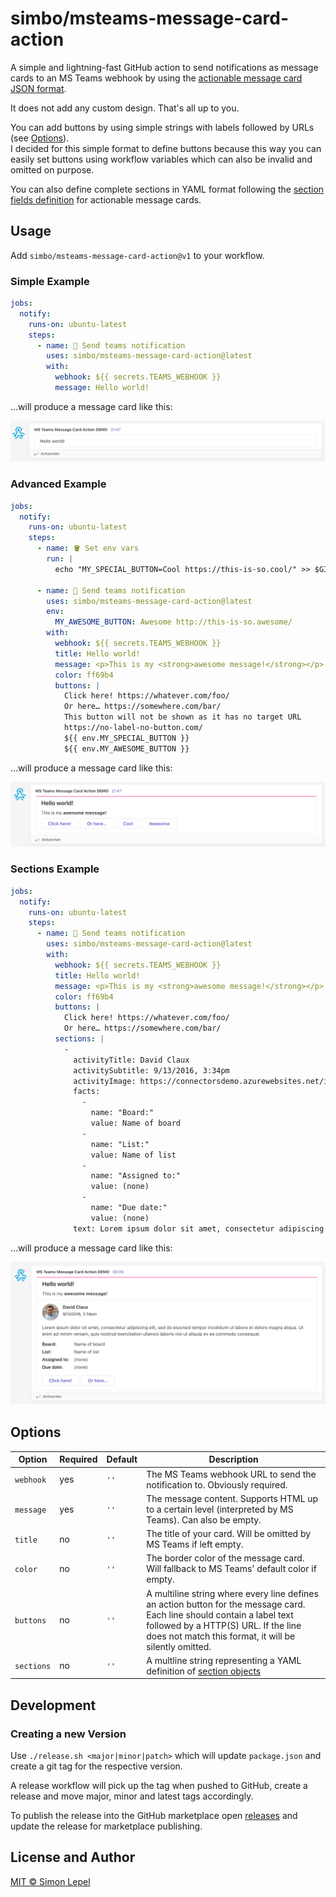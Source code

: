 # simbo/msteams-message-card-action

A simple and lightning-fast GitHub action to send notifications as message cards
to an MS Teams webhook by using the [actionable message card JSON format](https://docs.microsoft.com/en-us/outlook/actionable-messages/message-card-reference).

It does not add any custom design. That's all up to you.

You can add buttons by using simple strings with labels followed by URLs (see
[Options](#options)).  
I decided for this simple format to define buttons because this way you can
easily set buttons using workflow variables which can also be invalid and
omitted on purpose.

You can also define complete sections in YAML format following the [section fields definition](https://learn.microsoft.com/en-us/outlook/actionable-messages/message-card-reference#section-fields)
for actionable message cards.

## Usage

Add `simbo/msteams-message-card-action@v1` to your workflow.

### Simple Example

```yml
jobs:
  notify:
    runs-on: ubuntu-latest
    steps:
      - name: 📣 Send teams notification
        uses: simbo/msteams-message-card-action@latest
        with:
          webhook: ${{ secrets.TEAMS_WEBHOOK }}
          message: Hello world!
```

…will produce a message card like this:

![simple example output](./example-simple.png)

### Advanced Example

```yml
jobs:
  notify:
    runs-on: ubuntu-latest
    steps:
      - name: 🪣 Set env vars
        run: |
          echo "MY_SPECIAL_BUTTON=Cool https://this-is-so.cool/" >> $GITHUB_ENV

      - name: 📣 Send teams notification
        uses: simbo/msteams-message-card-action@latest
        env:
          MY_AWESOME_BUTTON: Awesome http://this-is-so.awesome/
        with:
          webhook: ${{ secrets.TEAMS_WEBHOOK }}
          title: Hello world!
          message: <p>This is my <strong>awesome message!</strong></p>
          color: ff69b4
          buttons: |
            Click here! https://whatever.com/foo/
            Or here… https://somewhere.com/bar/
            This button will not be shown as it has no target URL
            https://no-label-no-button.com/
            ${{ env.MY_SPECIAL_BUTTON }}
            ${{ env.MY_AWESOME_BUTTON }}
```

…will produce a message card like this:

![advanced example output](./example-advanced.png)

### Sections Example

```yml
jobs:
  notify:
    runs-on: ubuntu-latest
    steps:
      - name: 📣 Send teams notification
        uses: simbo/msteams-message-card-action@latest
        with:
          webhook: ${{ secrets.TEAMS_WEBHOOK }}
          title: Hello world!
          message: <p>This is my <strong>awesome message!</strong></p>
          color: ff69b4
          buttons: |
            Click here! https://whatever.com/foo/
            Or here… https://somewhere.com/bar/
          sections: |
            -
              activityTitle: David Claux
              activitySubtitle: 9/13/2016, 3:34pm
              activityImage: https://connectorsdemo.azurewebsites.net/images/MSC12_Oscar_002.jpg
              facts:
                -
                  name: "Board:"
                  value: Name of board
                -
                  name: "List:"
                  value: Name of list
                -
                  name: "Assigned to:"
                  value: (none)
                -
                  name: "Due date:"
                  value: (none)
              text: Lorem ipsum dolor sit amet, consectetur adipiscing elit, sed do eiusmod tempor incididunt ut labore et dolore magna aliqua. Ut enim ad minim veniam, quis nostrud exercitation ullamco laboris nisi ut aliquip ex ea commodo consequat.
```

…will produce a message card like this:

![advanced example output](./example-sections.png)

## Options

| Option     | Required | Default | Description                                                                                                                                                                                                              |
| ---------- | -------- | ------- | ------------------------------------------------------------------------------------------------------------------------------------------------------------------------------------------------------------------------ |
| `webhook`  | yes      | `''`    | The MS Teams webhook URL to send the notification to. Obviously required.                                                                                                                                                |
| `message`  | yes      | `''`    | The message content. Supports HTML up to a certain level (interpreted by MS Teams). Can also be empty.                                                                                                                   |
| `title`    | no       | `''`    | The title of your card. Will be omitted by MS Teams if left empty.                                                                                                                                                       |
| `color`    | no       | `''`    | The border color of the message card. Will fallback to MS Teams' default color if empty.                                                                                                                                 |
| `buttons`  | no       | `''`    | A multiline string where every line defines an action button for the message card. Each line should contain a label text followed by a HTTP(S) URL. If the line does not match this format, it will be silently omitted. |
| `sections` | no       | `''`    | A multline string representing a YAML definition of [section objects](https://learn.microsoft.com/en-us/outlook/actionable-messages/message-card-reference#section-fields)                                               |

## Development

### Creating a new Version

Use `./release.sh <major|minor|patch>` which will update `package.json` and
create a git tag for the respective version.

A release workflow will pick up the tag when pushed to GitHub, create a release
and move major, minor and latest tags accordingly.

To publish the release into the GitHub marketplace open
[releases](https://github.com/simbo/msteams-message-card-action/releases) and
update the release for marketplace publishing.

## License and Author

[MIT &copy; Simon Lepel](http://simbo.mit-license.org/)
